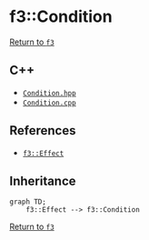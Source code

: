 # f3::Condition

[Return to `f3`](/docs/f3.md)

## C++

- [`Condition.hpp`](/c++/include/Condition.hpp)
- [`Condition.cpp`](/c++/source/Condition.cpp)

## References

- [`f3::Effect`](/docs/f3/Effect.md)

## Inheritance

```mermaid
graph TD;
    f3::Effect --> f3::Condition
```

[Return to `f3`](/docs/f3.md)